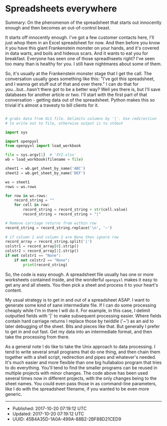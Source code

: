 # Spreadsheets everywhere

Summary: On the phenomenon of the spreadsheet that starts out
innocently enough and then becomes an out-of-control beast.

It starts off innocently enough. I've got a few customer contacts
here, I'll just whop them in an Excel spreadsheet for now. And then
before you know it you have this giant Frankenstein monster on your
hands, and it's covered in data warts, and boils and hideous
scars. And it wants to eat you for breakfast. Everyone has seen one of
those spreadhseets right? I've seen too many than is healthy for
you. I still have nightmares about some of them.

So, it's usually at the Frankenstein monster stage that I get the
call. The conversation usually goes something like this: "I've got
this spreadsheet, and I wanna get stuff out of that and over there." I
can do that for you...but...hasn't there got to be a better way? Well
yes there is, but I'll save databases for another article or two. I'll
start with the first part of that conversation - getting data out of
the spreadsheet. Python makes this so trivial it's almost a travesty
to bill clients for it.

``` python

# grabs data from XLS file. Delimits columns by '|'. Use redirection
# to write out to file, otherwise output is to stdout

import sys

import openpyxl
from openpyxl import load_workbook

file = sys.argv[1]  # 'XYZ.xlsx'
wb = load_workbook(filename = file)

sheet1 = wb.get_sheet_by_name('ABC')
sheet2 = wb.get_sheet_by_name('DEF')

ws = sheet1
rows = ws.rows

for row in ws.rows:
    record_string = ""
    for cell in row:
        record_string = record_string + str(cell.value)
        record_string = record_string + "|" 

# Remove carriage returns from within row 
record_string = record_string.replace('\n', '~') 
    
# if column 1 and column 2 are None then ignore row
record_array = record_string.split('|') 
colstr1 = record_array[0].strip()
colstr2 = record_array[1].strip()
if not colstr1 == "None":
    if not colstr2 == "None":
        print(record_string) 

```

So, the code is easy enough. A spreadsheet file usually has one or
more worksheets contained inside, and the wonderful `openpyxl` makes it
easy to get any and all sheets. You then pick a sheet and process it
to your heart's content.

My usual strategy is to get in and out of a spreadsheet ASAP. I want
to generate some kind of sane intermediate file. If I can do some
processing cheaply while I'm in there I will do it. For example, in
this case, I delimit outputted fields with '|' to make subsequent
processing easier. Where fields contain hard carriage returns I
replace those by twiddle ('~') as an aid to later debugging of the
sheet. Bits and pieces like that. But generally I prefer to get in and
out fast. Get my data into an intermediate format, and then take the
processing from there.

As a general note I do like to take the Unix approach to data
processing. I tend to write several small programs that do one thing,
and then chain them together with a shell script, redirection and
pipes and whatever's needed. It's much easier and more flexible than
one big hullabaloo program that tries to do everything. You'll tend to
find the smaller programs can be reused in multiple projects with
minor changes. The code above has been used several times now in
different projects, with the only changes being to the sheet
names. You could even pass those in as command-line parameters, like I
do with the spreadsheet filename, if you wanted to be even more
generic.

---

* Published: 2017-10-20 07:19:12 UTC
* Updated: 2017-10-20 07:19:12 UTC
* UUID: 45B4A35D-1A0A-499A-88B2-2BF88D21CED9

